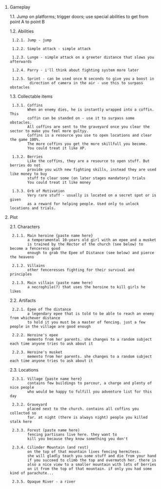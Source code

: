 
1. Gameplay

    1.1. Jump on platforms; trigger doors; use special abilities to get from point A to point B

    1.2. Abilities

        1.2.1. Jump - jump

        1.2.2. Simple attack - simple attack

        1.2.3. Lunge - simple attack on a greeter distance that slows you afterwards

        1.2.4. Parry - i'll think about fighting system more later

        1.2.5. Sprint - can be used once N seconds to give you a boost in 
                direction of camera in the air - use this to surpass obstacles

    1.3. Collectable items

        1.3.1. Coffins
               When an enemy dies, he is instantly wrapped into a coffin. This 
               coffin can be standed on - use it to surpass some obstacles.
               All coffins are sent to the graveyard once you clear the sector to make you feel more gultyy.
               Coffins is a resource you use to open locations and clear the game 100%.
               The more coffins you get the more skillfull you become.
               You could treat it like XP.

        1.3.2. Berries
               Like the coffins, they are a resource to open stuff. But berries do not 
               provide you with new fighting skills, instead they are used like money to buy 
               stuff to clear some (on later stages mandatory) trials
               You could treat it like money

        1.3.3. Orb of Motivation
               Very rare stuff - usually is located on a secret spot or is given 
               as a reward for helping people. Used only to unlock locations and trials.

2. Plot

    2.1. Characters

        2.1.1. Main heroine {paste name here} 
               a temperamental 10-years old girl with an epee and a musket
               is trained by the Rector of the church (see below) to become a fenceress good 
               enough to grab the Epee of Distance (see below) and pierce the heavens

        2.1.2. Villains
               other fenceresses fighting for their survival and principles

        2.1.3. Main villain (paste name here)
               a necrophile(?) that uses the heroine to kill girls he likes

    2.2. Artifacts

        2.2.1. Epee of The distance
               a legendary epee that is told to be able to reach an enemy from whichever distance
               to hold it you must be a master of fencing. just a few people in the village are good enough

        2.2.2. Heroine's epee
               memento from her parents. she changes to a random subject each time anyone tries to ask about it

        2.2.3. Heroine's musket
               memento from her parents. she changes to a random subject each time anyone tries to ask about it

    2.3. Locations

        2.3.1. Village {paste name here}
               contains few buildings to parcour, a charge and plenty of nice people 
               who would be happy to fulfill you adventure list for this day

        2.3.2. Graveyard 
               placed next to the church. contains all coffins you collected so 
               far. at night (there is always night) people you killed stalk here

        2.3.3. Forest (paste name here)
               fencing partisans live here. they want to 
               kill you because they know something you don't

        2.3.4. Cilinder Mountain (and rest)
               on the top of that mountain lives fencing hermitess. 
               she will gladly teach you some stuff and die from your hand 
               if you succeed to climb the top and overmatch her. there is 
               also a nice view to a smaller mountain with lots of berries 
               on it from the top of that mountain. if only you had some kind of parachute...

        2.3.5. Opaque River - a river
